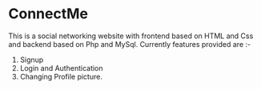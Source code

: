 # ConnectMe
This is a social networking website with frontend based on HTML and Css and backend based on Php and MySql.
Currently features provided are :-
  1. Signup
  2. Login and Authentication
  3. Changing Profile picture. 
